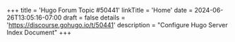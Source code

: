 +++
title = 'Hugo Forum Topic #50441'
linkTitle = 'Home'
date = 2024-06-26T13:05:16-07:00
draft = false
details = 'https://discourse.gohugo.io/t/50441'
description = "Configure Hugo Server Index Document"
+++
